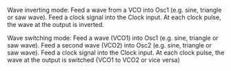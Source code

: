 

Wave inverting mode:
Feed a wave from a VCO into Osc1 (e.g. sine, triangle or saw wave).
Feed a clock signal into the Clock input.
At each clock pulse, the wave at the output is inverted.




Wave switching mode:
Feed a wave (VCO1) into Osc1 (e.g. sine, triangle or saw wave).
Feed a second wave (VCO2) into Osc2 (e.g. sine, triangle or saw wave).
Feed a clock signal into the Clock input.
At each clock pulse, the wave at the output is switched {VCO1 to VCO2 or vice versa)
